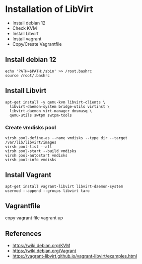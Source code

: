 # Installation of LibVirt

- Install debian 12
- Check KVM
- Install Libvirt
- Install vagrant
- Copy/Create Vagrantfile


## Install debian 12
    echo 'PATH=$PATH:/sbin' >> /root.bashrc
    source /root/.bashrc

## Install Libvirt

    apt-get install -y qemu-kvm libvirt-clients \
      libvirt-daemon-system bridge-utils virtinst \
      libvirt-daemon virt-manager dnsmasq \
      qemu-utils swtpm swtpm-tools
    

### Create vmdisks pool

    virsh pool-define-as --name vmdisks --type dir --target /var/lib/libvirt/images
    virsh pool-list --all
    virsh pool-start --build vmdisks
    virsh pool-autostart vmdisks
    virsh pool-info vmdisks


## Install Vagrant
    apt-get install vagrant-libvirt libvirt-daemon-system
    usermod --append --groups libvirt taro

## Vagrantfile
copy vagrant file
    vagrant up


## References
- https://wiki.debian.org/KVM
- https://wiki.debian.org/Vagrant
- https://vagrant-libvirt.github.io/vagrant-libvirt/examples.html